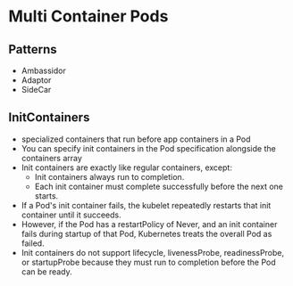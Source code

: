# Multi Container Pods


## Patterns
- Ambassidor
- Adaptor
- SideCar



## InitContainers
- specialized containers that run before app containers in a Pod
- You can specify init containers in the Pod specification alongside the containers array
- Init containers are exactly like regular containers, except:
  - Init containers always run to completion.
  - Each init container must complete successfully before the next one starts.
-  If a Pod's init container fails, the kubelet repeatedly restarts that init container until it succeeds.
-  However, if the Pod has a restartPolicy of Never, and an init container fails during startup of that Pod, Kubernetes treats the overall Pod as failed.
-  Init containers do not support lifecycle, livenessProbe, readinessProbe, or startupProbe because they must run to completion before the Pod can be ready.
